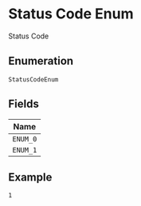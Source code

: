 
# Status Code Enum

Status Code

## Enumeration

`StatusCodeEnum`

## Fields

| Name |
|  --- |
| `ENUM_0` |
| `ENUM_1` |

## Example

```
1
```

